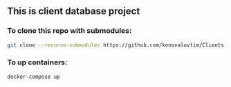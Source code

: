 ## This is client database project

### To clone this repo with submodules:
```sh
git clone --recurse-submodules https://github.com/konovalovtim/Clients
```
### To up containers:
```sh
docker-compose up
```